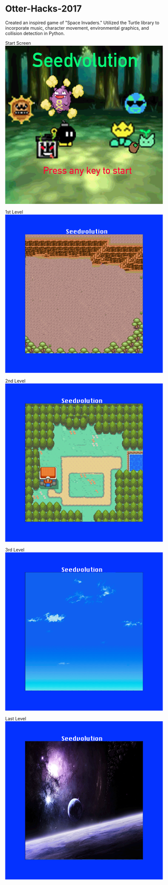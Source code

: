 # Otter-Hacks-2017

Created an inspired game of "Space Invaders." Utilized the Turtle library to incorporate music, character movement, environmental graphics, and collision detection in Python.

Start Screen
![](https://github.com/resteybar/Otter-Hacks-2017/blob/master/startScreen.gif)

1st Level
![](https://github.com/resteybar/Otter-Hacks-2017/blob/master/space_invaders_background.gif)

2nd Level
![](https://github.com/resteybar/Otter-Hacks-2017/blob/master/pokemon.gif)

3rd Level
![](https://github.com/resteybar/Otter-Hacks-2017/blob/master/sky.gif)

Last Level
![](https://github.com/resteybar/Otter-Hacks-2017/blob/master/space.gif)
